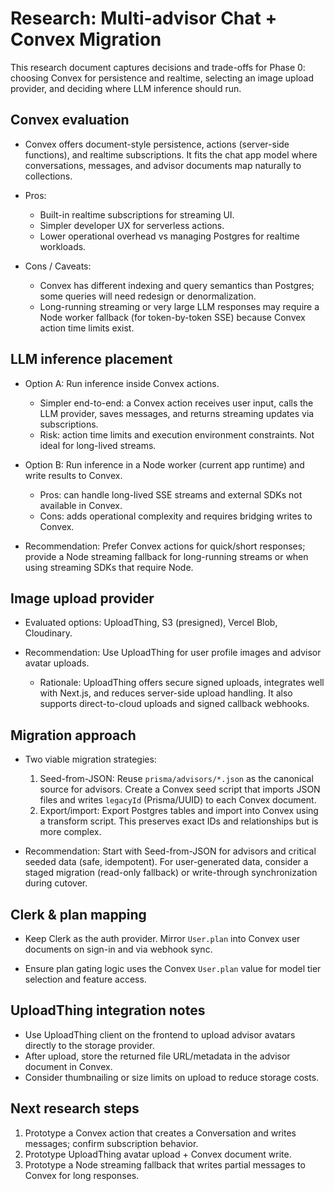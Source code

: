 # Research: Multi-advisor Chat + Convex Migration

This research document captures decisions and trade-offs for Phase 0: choosing Convex for persistence and realtime, selecting an image upload provider, and deciding where LLM inference should run.

## Convex evaluation

- Convex offers document-style persistence, actions (server-side functions), and realtime subscriptions. It fits the chat app model where conversations, messages, and advisor documents map naturally to collections.

- Pros:
  - Built-in realtime subscriptions for streaming UI.
  - Simpler developer UX for serverless actions.
  - Lower operational overhead vs managing Postgres for realtime workloads.

- Cons / Caveats:
  - Convex has different indexing and query semantics than Postgres; some queries will need redesign or denormalization.
  - Long-running streaming or very large LLM responses may require a Node worker fallback (for token-by-token SSE) because Convex action time limits exist.

## LLM inference placement

- Option A: Run inference inside Convex actions.
  - Simpler end-to-end: a Convex action receives user input, calls the LLM provider, saves messages, and returns streaming updates via subscriptions.
  - Risk: action time limits and execution environment constraints. Not ideal for long-lived streams.

- Option B: Run inference in a Node worker (current app runtime) and write results to Convex.
  - Pros: can handle long-lived SSE streams and external SDKs not available in Convex.
  - Cons: adds operational complexity and requires bridging writes to Convex.

- Recommendation: Prefer Convex actions for quick/short responses; provide a Node streaming fallback for long-running streams or when using streaming SDKs that require Node.

## Image upload provider

- Evaluated options: UploadThing, S3 (presigned), Vercel Blob, Cloudinary.

- Recommendation: Use UploadThing for user profile images and advisor avatar uploads.
  - Rationale: UploadThing offers secure signed uploads, integrates well with Next.js, and reduces server-side upload handling. It also supports direct-to-cloud uploads and signed callback webhooks.

## Migration approach

- Two viable migration strategies:
  1. Seed-from-JSON: Reuse `prisma/advisors/*.json` as the canonical source for advisors. Create a Convex seed script that imports JSON files and writes `legacyId` (Prisma/UUID) to each Convex document.
  2. Export/import: Export Postgres tables and import into Convex using a transform script. This preserves exact IDs and relationships but is more complex.

- Recommendation: Start with Seed-from-JSON for advisors and critical seeded data (safe, idempotent). For user-generated data, consider a staged migration (read-only fallback) or write-through synchronization during cutover.

## Clerk & plan mapping

- Keep Clerk as the auth provider. Mirror `User.plan` into Convex user documents on sign-in and via webhook sync.

- Ensure plan gating logic uses the Convex `User.plan` value for model tier selection and feature access.

## UploadThing integration notes

- Use UploadThing client on the frontend to upload advisor avatars directly to the storage provider.
- After upload, store the returned file URL/metadata in the advisor document in Convex.
- Consider thumbnailing or size limits on upload to reduce storage costs.

## Next research steps

1. Prototype a Convex action that creates a Conversation and writes messages; confirm subscription behavior.
2. Prototype UploadThing avatar upload + Convex document write.
3. Prototype a Node streaming fallback that writes partial messages to Convex for long responses.
